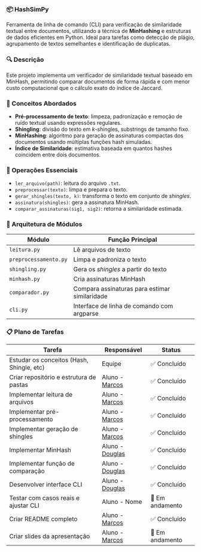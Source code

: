 ### 📦 HashSimPy  
Ferramenta de linha de comando (CLI) para verificação de similaridade textual entre documentos, utilizando a técnica de **MinHashing** e estruturas de dados eficientes em Python. Ideal para tarefas como detecção de plágio, agrupamento de textos semelhantes e identificação de duplicatas.

### 🔍 Descrição  
Este projeto implementa um verificador de similaridade textual baseado em MinHash, permitindo comparar documentos de forma rápida e com menor custo computacional que o cálculo exato do índice de Jaccard.

### 🧠 Conceitos Abordados  

- **Pré-processamento de texto**: limpeza, padronização e remoção de ruído textual usando expressões regulares.
- **Shingling**: divisão do texto em *k*-shingles, substrings de tamanho fixo.
- **MinHashing**: algoritmo para geração de assinaturas compactas dos documentos usando múltiplas funções hash simuladas.
- **Índice de Similaridade**: estimativa baseada em quantos hashes coincidem entre dois documentos.

### 🔧 Operações Essenciais

- `ler_arquivo(path)`: leitura do arquivo `.txt`.
- `preprocessar(texto)`: limpa e prepara o texto.
- `gerar_shingles(texto, k)`: transforma o texto em conjunto de *shingles*.
- `assinatura(shingles)`: gera a assinatura MinHash.
- `comparar_assinaturas(sig1, sig2)`: retorna a similaridade estimada.

### 🧱 Arquitetura de Módulos

| Módulo           | Função Principal                                  |
|------------------|---------------------------------------------------|
| `leitura.py`     | Lê arquivos de texto                              |
| `preprocessamento.py` | Limpa e padroniza o texto                     |
| `shingling.py`   | Gera os *shingles* a partir do texto              |
| `minhash.py`     | Cria assinaturas MinHash                          |
| `comparador.py`  | Compara assinaturas para estimar similaridade     |
| `cli.py`         | Interface de linha de comando com argparse        |

### 📋 Plano de Tarefas

| Tarefa                                      | Responsável         | Status         |
|--------------------------------------------|----------------------|----------------|
| Estudar os conceitos (Hash, Shingle, etc)  | Equipe               | ✅ Concluído   |
| Criar repositório e estrutura de pastas    | Aluno - [Marcos](https://github.com/MoraesMarcos)       | ✅ Concluído   |
| Implementar leitura de arquivos            | Aluno -[Marcos](https://github.com/MoraesMarcos)        | ✅ Concluído   |
| Implementar pré-processamento              | Aluno - [Marcos](https://github.com/MoraesMarcos)       | ✅ Concluído   |
| Implementar geração de shingles            | Aluno - [Marcos](https://github.com/MoraesMarcos)       | ✅ Concluído   |
| Implementar MinHash                        | Aluno - [Douglas](https://github.com/douglasteyh)       | ✅ Concluído   |
| Implementar função de comparação           | Aluno - [Douglas](https://github.com/douglasteyh)       | ✅ Concluído   |
| Desenvolver interface CLI                  | Aluno - [Douglas](https://github.com/douglasteyh)       | ✅ Concluído   |
| Testar com casos reais e ajustar CLI       | Aluno - Nome       | 🔄 Em andamento |
| Criar README completo                      | Aluno - [Marcos](https://github.com/MoraesMarcos)       | ✅ Concluído   |
| Criar slides da apresentação               | Aluno - [Marcos](https://github.com/MoraesMarcos)       | 🔄 Em andamento |
